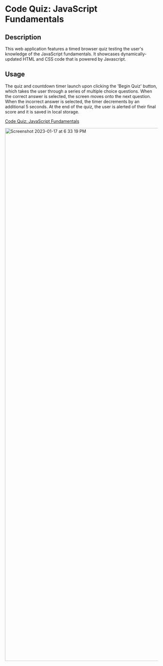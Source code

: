 # Code Quiz: JavaScript Fundamentals

## Description

This web application features a timed browser quiz testing the user's knowledge of the JavaScript fundamentals. It showcases dynamically-updated HTML and CSS code that is powered by Javascript.

## Usage

The quiz and countdown timer launch upon clicking the 'Begin Quiz' button, which takes the user through a series of multiple choice questions. When the correct answer is selected, the screen moves onto the next question. When the incorrect answer is selected, the timer decrements by an additional 5 seconds. At the end of the quiz, the user is alerted of their final score and it is saved in local storage.

[Code Quiz: JavaScript Fundamentals](https://mandiebot.github.io/WebAPI-Quiz/)

<img width="1758" alt="Screenshot 2023-01-17 at 6 33 19 PM" src="https://user-images.githubusercontent.com/115324641/213059354-20d740e9-9e18-4693-9136-465d225b608f.png">
